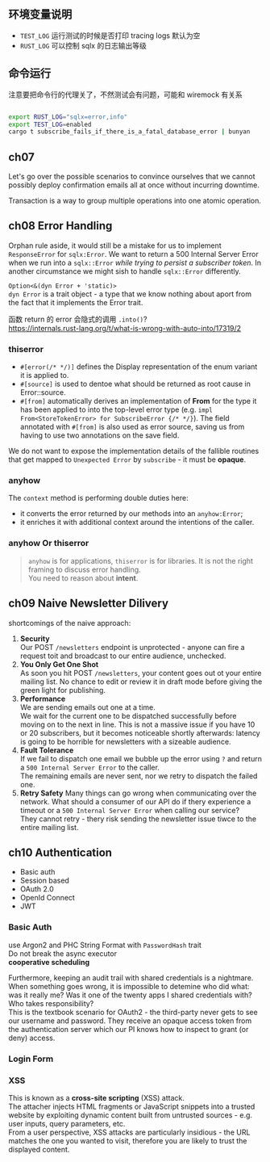 ## 环境变量说明

- `TEST_LOG` 运行测试的时候是否打印 tracing logs 默认为空
- `RUST_LOG` 可以控制 sqlx 的日志输出等级

## 命令运行

注意要把命令行的代理关了，不然测试会有问题，可能和 wiremock 有关系

```bash

export RUST_LOG="sqlx=error,info"
export TEST_LOG=enabled
cargo t subscribe_fails_if_there_is_a_fatal_database_error | bunyan

```

## ch07

Let's go over the possible scenarios to convince ourselves that we cannot possibly deploy
confirmation emails all at once without incurring downtime.

Transaction is a way to group multiple operations into one atomic operation.

## ch08 Error Handling

Orphan rule aside, it would still be a mistake for us to implement `ResponseError` for `sqlx:Error`.
We want to return a 500 Internal Server Error when we run into a `sqlx::Error`
_while trying to persist a subscriber token_.
In another circumstance we might sish to handle `sqlx::Error` differently.

`Option<&(dyn Error + 'static)>`  
`dyn Error` is a trait object - a type that we know nothing about aport from the fact that it
implements the Error trait.

函数 return 的 error 会隐式的调用 `.into()`?  
https://internals.rust-lang.org/t/what-is-wrong-with-auto-into/17319/2

### thiserror

- `#[error(/* */)]` defines the Display representation of the enum variant it is applied to.
- `#[source]` is used to dentoe what should be returned as root cause in Error::source.
- `#[from]` automatically derives an implementation of **From** for the type it has been applied to
  into the top-level error type (e.g. `impl From<StoreTokenError> for SubscribeError {/* */}`). The
  field annotated with `#[from]` is also used as error source, saving us from having to use two
  annotations on the save field.

We do not want to expose the implementation details of the fallible routines that get mapped to
`Unexpected Error` by `subscribe` - it must be **opaque**.

### anyhow

The `context` method is performing double duties here:

- it converts the error returned by our methods into an `anyhow:Error`;
- it enriches it with additional context around the intentions of the caller.

### anyhow Or thiserror

> `anyhow` is for applications, `thiserror` is for libraries.
> It is not the right framing to discuss error handling.  
> You need to reason about **intent**.

## ch09 Naive Newsletter Dilivery

shortcomings of the naive approach:

1. **Security**  
   Our POST `/newsletters` endpoint is unprotected - anyone can fire a request toit and broadcast to
   our entire audience, unchecked.
2. **You Only Get One Shot**  
   As soon you hit POST `/newsletters`, your content goes out ot your entire mailing list. No chance
   to edit or review it in draft mode before giving the green light for publishing.
3. **Performance**  
   We are sending emails out one at a time.  
   We wait for the current one to be dispatched successfully before moving on to the next in line.
   This is not a massive issue if you have 10 or 20 subscribers, but it becomes noticeable shortly
   afterwards: latency is going to be horrible for newsletters with a sizeable audience.
4. **Fault Tolerance**  
   If we fail to dispatch one email we bubble up the error using `?` and return a
   `500 Internal Server Error` to the caller.  
   The remaining emails are never sent, nor we retry to dispatch the failed one.
5. **Retry Safety**
   Many things can go wrong when communicating over the network. What should a consumer of our API do
   if thery experience a timeout or a `500 Internal Server Error` when calling our service?  
   They cannot retry - thery risk sending the newsletter issue tiwce to the entire mailing list.

## ch10 Authentication

- Basic auth
- Session based
- OAuth 2.0
- OpenId Connect
- JWT

### Basic Auth

use Argon2 and PHC String Format with `PasswordHash` trait  
Do not break the async executor  
**cooperative scheduling**

Furthermore, keeping an audit trail with shared credentials is a nightmare. When something goes
wrong, it is impossible to detemine who did what: was it really me? Was it one of the twenty apps
I shared credentials with? Who takes responsibility?  
This is the textbook scenario for OAuth2 - the third-party never gets to see our username and
password. They receive an opaque access token from the authentication server which our PI knows how
to inspect to grant (or deny) access.

### Login Form

### XSS

This is known as a **cross-site scripting** (XSS) attack.  
The attacher injects HTML fragments or JavaScript snippets into a trusted website by exploiting
dynamic content built from untrusted sources - e.g. user inputs, query parameters, etc.  
From a user perspective, XSS attacks are particularly insidious - the URL matches the one you
wanted to visit, therefore you are likely to trust the displayed content.
